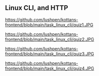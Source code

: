 ## Linux CLI, and HTTP
https://github.com/lushpen/kottans-frontend/blob/main/task_linux_cli/quiz1.JPG

https://github.com/lushpen/kottans-frontend/blob/main/task_linux_cli/quiz2.JPG

https://github.com/lushpen/kottans-frontend/blob/main/task_linux_cli/quiz3.JPG

https://github.com/lushpen/kottans-frontend/blob/main/task_linux_cli/quiz4.JPG
